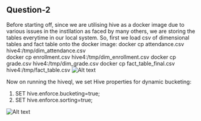 ## Question-2

Before starting off, since we are utilising hive as a docker image due to various issues in the instllation as faced by many others, we are storing the tables everytime in our local system.
So, first we load csv of dimensional tables and fact table onto the docker image:
docker cp attendance.csv hive4:/tmp/dim_attendance.csv   
docker cp enrollment.csv hive4:/tmp/dim_enrollment.csv
docker cp grade.csv hive4:/tmp/dim_grade.csv
docker cp fact_table_final.csv hive4:/tmp/fact_table.csv
![Alt text](docker-cp.png)

Now on running the hiveql, we set Hive properties for dynamic bucketing:

1. SET hive.enforce.bucketing=true;
2. SET hive.enforce.sorting=true;

![Alt text](bucketing.png)

